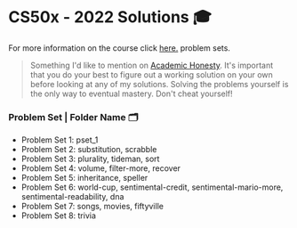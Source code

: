 # CS50x - 2022 Solutions 🎓

For more information on the course click [here.](https://pll.harvard.edu/course/cs50-introduction-computer-science?delta=0) problem sets.

> Something I'd like to mention on [Academic Honesty](https://cs50.harvard.edu/x/2020/honesty/). It's important that you do your best to figure out a         working solution on your own before looking at any of my solutions. Solving the problems yourself is the only way to eventual mastery. Don't cheat yourself!

### Problem Set | Folder Name 🗂️
-  Problem Set 1: pset_1 
-  Problem Set 2: substitution, scrabble
-  Problem Set 3: plurality, tideman, sort
-  Problem Set 4: volume, filter-more, recover
-  Problem Set 5: inheritance, speller
-  Problem Set 6: world-cup, sentimental-credit, sentimental-mario-more, sentimental-readability, dna
-  Problem Set 7: songs, movies, fiftyville
-  Problem Set 8: trivia

